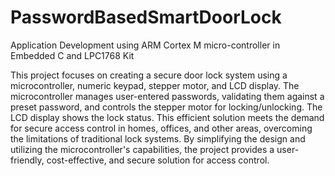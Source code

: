 # PasswordBasedSmartDoorLock

Application Development using ARM Cortex M micro-controller in Embedded C and LPC1768 Kit

This project focuses on creating a secure door lock system using a microcontroller, numeric keypad, stepper motor, and LCD display.
The microcontroller manages user-entered passwords, validating them against a preset password, and controls the stepper motor for locking/unlocking. 
The LCD display shows the lock status. This efficient solution meets the demand for secure access control in homes, offices, and other areas, overcoming 
the limitations of traditional lock systems. By simplifying the design and utilizing the microcontroller's capabilities, the project provides a user-friendly, 
cost-effective, and secure solution for access control.
